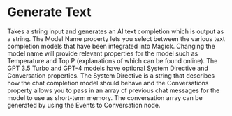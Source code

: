 # Generate Text

Takes a string input and generates an AI text completion which is output as a string. The Model Name property lets you select between the various text completion models that have been integrated into Magick. Changing the model name will provide relevant properties for the model such as Temperature and Top P (explanations of which can be found online). The GPT 3.5 Turbo and GPT-4 models have optional System Directive and Conversation properties. The System Directive is a string that describes how the chat completion model should behave and the Conversations property allows you to pass in an array of previous chat messages for the model to use as short-term memory. The conversation array can be generated by using the Events to Conversation node.
